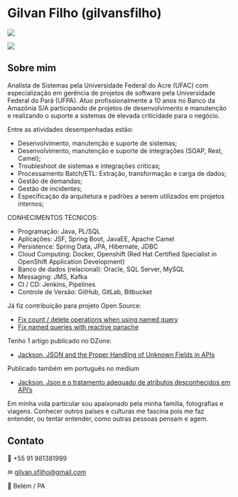 # Gilvan Filho (gilvansfilho)

[![](https://img.shields.io/badge/working%20on%20banco%20da%20amazonia-brightgreen?style=for-the-badge)](https://www.bancoamazonia.com.br)

[![](https://img.shields.io/badge/red--hat%20certified%20specialist%20in%20openshift%20application%20development-ee0000?logo=red-hat&style=for-the-badge)](https://rhtapps.redhat.com/certifications/badge/verify/IIKD3HABL5EZ4ETOX54TVERIJYAEQU3CUPSQX2KSDXT6RW46LQ3YWP2PKMJOB2FESKFUN2GLGGL67UAA4DNI6PQU27PFU2ZMLS26POA=)

## Sobre mim
Analista de Sistemas pela Universidade Federal do Acre (UFAC) com especialização em gerência de projetos de software pela Universidade Federal do Pará (UFPA). Atuo profissionalmente a 10 anos no Banco da Amazônia S/A participando de projetos de desenvolvimento e manutenção e realizando o suporte a sistemas de elevada criticidade para o negócio.

Entre as atividades desempenhadas estão:
- Desenvolvimento, manutenção e suporte de sistemas;
- Desenvolvimento, manutenção e suporte de integrações (SOAP, Rest, Camel);
- Troubleshoot de sistemas e integrações críticas;
- Processamento Batch/ETL: Extração, transformação e carga de dados;
- Gestão de demandas;
- Gestão de incidentes;
- Especificação da arquitetura e padrões a serem utilizados em projetos internos;

CONHECIMENTOS TÉCNICOS:
- Programação: Java, PL/SQL
- Aplicações: JSF, Spring Boot, JavaEE, Apache Camel
- Persistence: Spring Data, JPA, Hibernate, JDBC
- Cloud Computing: Docker, Openshift (Red Hat Certified Specialist in OpenShift Application Development)
- Banco de dados (relacional): Oracle, SQL Server, MySQL
- Messaging: JMS, Kafka
- CI / CD: Jenkins, Pipelines
- Controle de Versão: GitHub, GitLab, Bitbucket

Já fiz contribuição para projeto Open Source:
- [Fix count / delete operations when using named query](https://github.com/quarkusio/quarkus/pull/21023)
- [Fix named queries with reactive panache](https://github.com/quarkusio/quarkus/pull/21158)

Tenho 1 artigo publicado no DZone:
- [Jackson, JSON and the Proper Handling of Unknown Fields in APIs](https://dzone.com/articles/jackson-json-and-the-proper-handling-of-unknown-fi)

Publicado também em português no medium
- [Jackson, Json e o tratamento adequado de atributos desconhecidos em API’s](https://medium.com/@gilvan.sfilho/jackson-json-e-o-tratamento-adequado-de-atributos-desconhecidos-em-apis-b1157cd17a70)


Em minha vida particular sou apaixonado pela minha família, fotografias e viagens. Conhecer outros países e culturas me fascina pois me faz entender, ou tentar entender, como outras pessoas pensam e agem. 


## Contato
📱 +55 91 981381999

✉ gilvan.sfilho@gmail.com

📍 Belém / PA
